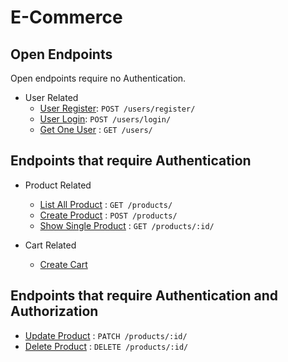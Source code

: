 # E-Commerce

## Open Endpoints

Open endpoints require no Authentication.

* User Related
  * [User Register](md/user/userRegister.md): `POST /users/register/`
  * [User Login](md/user/userLogin.md): `POST /users/login/`
  * [Get One User](md/user/getOne.md) : `GET /users/`

## Endpoints that require Authentication

* Product Related
  * [List All Product](md/product/getAll.md) : `GET /products/`
  * [Create Product](md/product/create.md) : `POST /products/`
  * [Show Single Product](md/product/getOne.md) : `GET /products/:id/`

* Cart Related
  * [Create Cart](md/cart/cart.md)

## Endpoints that require Authentication and Authorization

* [Update Product](md/product/update.md) : `PATCH /products/:id/`
* [Delete Product](md/product/delete.md) : `DELETE /products/:id/`